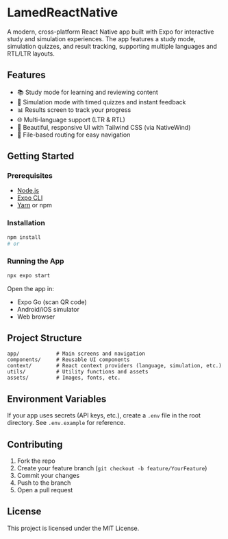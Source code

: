 
# LamedReactNative

A modern, cross-platform React Native app built with Expo for interactive study and simulation experiences. The app features a study mode, simulation quizzes, and result tracking, supporting multiple languages and RTL/LTR layouts.

## Features

- 📚 Study mode for learning and reviewing content
- 📝 Simulation mode with timed quizzes and instant feedback
- 📊 Results screen to track your progress
- 🌐 Multi-language support (LTR & RTL)
- 🎨 Beautiful, responsive UI with Tailwind CSS (via NativeWind)
- 🔄 File-based routing for easy navigation

## Getting Started

### Prerequisites

- [Node.js](https://nodejs.org/)
- [Expo CLI](https://docs.expo.dev/get-started/installation/)
- [Yarn](https://yarnpkg.com/) or npm

### Installation

```bash
npm install
# or

```

### Running the App

```bash
npx expo start
```

Open the app in:

- Expo Go (scan QR code)
- Android/iOS simulator
- Web browser

## Project Structure

```
app/            # Main screens and navigation
components/     # Reusable UI components
context/        # React context providers (language, simulation, etc.)
utils/          # Utility functions and assets
assets/         # Images, fonts, etc.
```

## Environment Variables

If your app uses secrets (API keys, etc.), create a `.env` file in the root directory. See `.env.example` for reference.

## Contributing

1. Fork the repo
2. Create your feature branch (`git checkout -b feature/YourFeature`)
3. Commit your changes
4. Push to the branch
5. Open a pull request

## License

This project is licensed under the MIT License.
